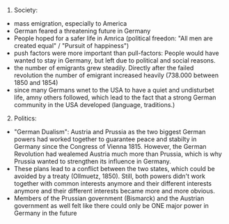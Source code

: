 1. Society:

- mass emigration, especially to America
- German feared a threatening future in Germany
- People hoped for a safer life in Amrica (political freedon: "All men are created equal" / "Pursuit of happiness")
- push factors were more important than pull-factors: People would have wanted to stay in Germany, but left due to political and social reasons.
- the number of emigrants grew steadily. Directly after the failed revolution the number of emigrant increased heavily (738.000 between 1850 and 1854)
- since many Germans wnet to the USA to have a quiet and undisturbet life, amny others followed, which lead to the fact that a strong German community in the USA developed (language, traditions.)


2. Politics:
- "German Dualism": Austria and Prussia as the two biggest German powers had worked together to guarantee peace and stabilty in Germany since the Congress of Vienna 1815. However, the German Revolution had wealemed Austria much more than Prussia, which is why Prussia wanted to strengthen its influence in Germany.
- These plans lead to a conflict between the two states, which could be avoided by a treaty (Ollmuetz, 1850). Still, both powers didn't work together with common interests anymore and their different interests anymore and their different interests became more and more obvious.
- Members of the Prussian government (Bismarck) and the Austrian government as well felt like there could only be ONE major power in Germany in the future